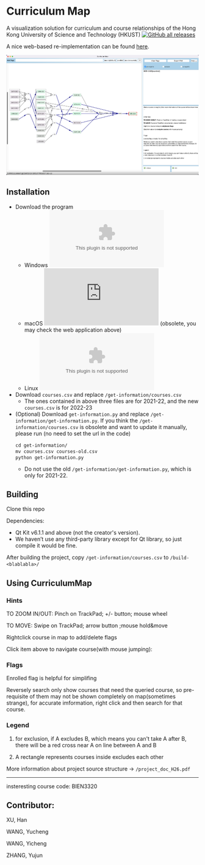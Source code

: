 # Curriculum Map

A visualization solution for curriculum and course relationships of the Hong Kong University of Science and Technology (HKUST) [![GitHub all releases](https://img.shields.io/github/downloads/Zory123/CurriculumMap/total)](https://github.com/zory233/CurriculumMap/releases)

A nice web-based re-implementation can be found
[here](https://github.com/ZHANG-Zhong-HKUST/CurriculumMap-Web).

![Screenshot](./example.png)

## Installation

- Download the program
  - Windows [![GitHub release (latest by date and asset)](https://img.shields.io/github/downloads/Zory123/CurriculumMap/v1.0/CurriculumMap-win.zip?color=green)](https://github.com/Zory123/CurriculumMap/releases/tag/v1.0)
  - macOS [![GitHub release (latest by date and
    asset)](https://img.shields.io/github/downloads/Zory123/CurriculumMap/v1.0/CurriculumMap-mac.dmg?color=green)](https://github.com/Zory123/CurriculumMap/releases/tag/v1.0)
    (obsolete, you may check the web application above)
  - Linux [![GitHub release (latest by date and asset)](https://img.shields.io/github/downloads/Zory123/CurriculumMap/v1.0/CurriculumMap-linux.zip?color=green)](https://github.com/Zory123/CurriculumMap/releases/tag/v1.0)
- Download `courses.csv` and replace `/get-information/courses.csv`
  - The ones contained in above three files are for 2021-22, and the new `courses.csv` is for 2022-23
- (Optional) Download `get-information.py` and replace `/get-information/get-information.py`. If you think the  `/get-information/courses.csv` is obsolete and want to update it manually, please run (no need to set the url in the code)
  ```shell
  cd get-information/
  mv courses.csv courses-old.csv
  python get-information.py
  ```
  - Do not use the old `/get-information/get-information.py`, which is only for 2021-22.

## Building

Clone this repo

Dependencies:

- Qt Kit v6.1.1 and above (not the creator's version).
- We haven’t use any third-party library except for Qt library, so just compile it would be fine.

After building the project, copy `/get-information/courses.csv` to `/build-<blablabla>/`

## Using CurriculumMap

### Hints

TO ZOOM IN/OUT: Pinch on TrackPad; +/- button; mouse wheel

TO MOVE: Swipe on TrackPad; arrow button ;mouse hold&move

Rightclick course in map to add/delete flags 

Click item above to navigate course(with mouse jumping):

### Flags

Enrolled flag is helpful for simplifing

Reversely search only show courses that need the queried course, so pre-requisite of them may not be shown completely on map(sometimes strange), for accurate imformation, right click and then search for that course.

### Legend

1. for exclusion, if A excludes B, which means you can't take A after B, there will be a red cross near A on line between A and B

2. A rectangle represents courses inside excludes each other


More information about project source structure -> `/project_doc_H26.pdf`

---

insteresting course code: BIEN3320

## Contributor:

XU, Han

WANG, Yucheng

WANG, Yicheng

ZHANG, Yujun
